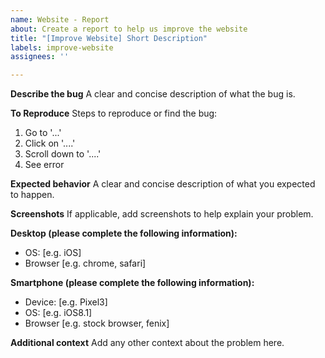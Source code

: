 ```yaml
---
name: Website - Report
about: Create a report to help us improve the website
title: "[Improve Website] Short Description"
labels: improve-website
assignees: ''

---
```


**Describe the bug**
A clear and concise description of what the bug is.

**To Reproduce**
Steps to reproduce or find the bug:
1. Go to '...'
2. Click on '....'
3. Scroll down to '....'
4. See error

**Expected behavior**
A clear and concise description of what you expected to happen.

**Screenshots**
If applicable, add screenshots to help explain your problem.

**Desktop (please complete the following information):**
 - OS: [e.g. iOS]
 - Browser [e.g. chrome, safari]

**Smartphone (please complete the following information):**
 - Device: [e.g. Pixel3]
 - OS: [e.g. iOS8.1]
 - Browser [e.g. stock browser, fenix]

**Additional context**
Add any other context about the problem here.
